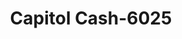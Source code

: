 ---
f_zip-code: 37122
f_state-code: TN
title: Capitol Cash-6025
f_phone: 615-773-6069
f_city-only: Mount Juliet
f_address: 11511 Lebanon Road Mount Juliet
f_location-unique-id: '6025'
slug: capitol-cash-6025
updated-on: '2024-05-30T13:46:58.046Z'
created-on: '2024-05-30T13:36:59.803Z'
published-on: '2024-05-30T13:54:32.469Z'
f_city-state: cms/city/mount-juliet-tn.md
f_company: cms/company/capitol-cash.md
f_state: cms/state/tennessee.md
layout: '[payday-loan].html'
tags: payday-loan
---